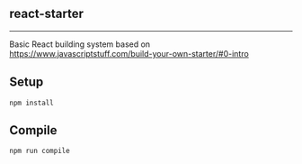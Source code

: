 ## react-starter
---

Basic React building system based on https://www.javascriptstuff.com/build-your-own-starter/#0-intro
 
 
Setup
---
 
```
npm install
```
 
 
Compile
---
 
```
npm run compile
```
